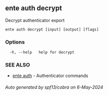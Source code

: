 ## ente auth decrypt

Decrypt authenticator export

```
ente auth decrypt [input] [output] [flags]
```

### Options

```
  -h, --help   help for decrypt
```

### SEE ALSO

* [ente auth](ente_auth.md)	 - Authenticator commands

###### Auto generated by spf13/cobra on 6-May-2024
